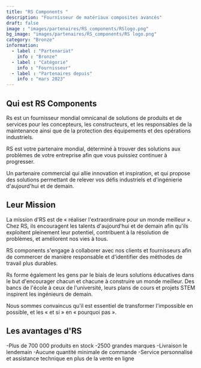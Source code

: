 ```yaml
---
title: "RS Components "
description: "Fournisseur de matériaux composites avancés"
draft: false
image : "images/partenaires/RS_components/RSlogo.png"
bg_image: "images/partenaires/RS_components/RS logo.png"
category: "Bronze"
information:
  - label : "Partenariat"
    info : "Bronze"
  - label : "Catégorie"
    info : "Fournisseur"
  - label : "Partenaires depuis"
    info : "mars 2023"
---
```


## Qui est RS Components 
Rs est un fournisseur mondial omnicanal de solutions de produits et de services pour les concepteurs, les constructeurs, 
et les responsables de la maintenance ainsi que de la protection des équipements et des opérations industriels.

RS est votre partenaire mondial, déterminé à trouver des solutions aux problèmes de votre entreprise afin que vous puissiez continuer à progresser.

Un partenaire commercial qui allie innovation et inspiration,
et qui propose des solutions permettant de relever vos défis industriels et d'ingénierie d'aujourd'hui et de demain. 


## Leur Mission

La mission d'RS est de « réaliser l'extraordinaire pour un monde meilleur ».
Chez RS, ils encouragent les talents d'aujourd'hui et de demain afin qu'ils exploitent pleinement leur potentiel, 
contribuent à la résolution de problèmes, et améliorent nos vies à tous.

RS components s'engage à collaborer avec nos clients et fournisseurs afin de commercer de manière responsable et d'identifier des méthodes de travail plus durables.

Rs forme également les gens par le biais de leurs solutions éducatives dans le but d'encourager chacun et chacune à construire un monde meilleur. Des bancs de l'école à ceux de l'université, leurs plans de cours et projets STEM inspirent les ingénieurs de demain.

Nous sommes convaincus qu'il est essentiel de transformer l'impossible en possible, et les « et si » en « pourquoi pas ».



## Les avantages d'RS 
-Plus de 700 000 produits en stock
-2500 grandes marques
-Livraison le lendemain
-Aucune quantité minimale de commande
-Service personnalisé et assistance technique en plus de la vente en ligne
